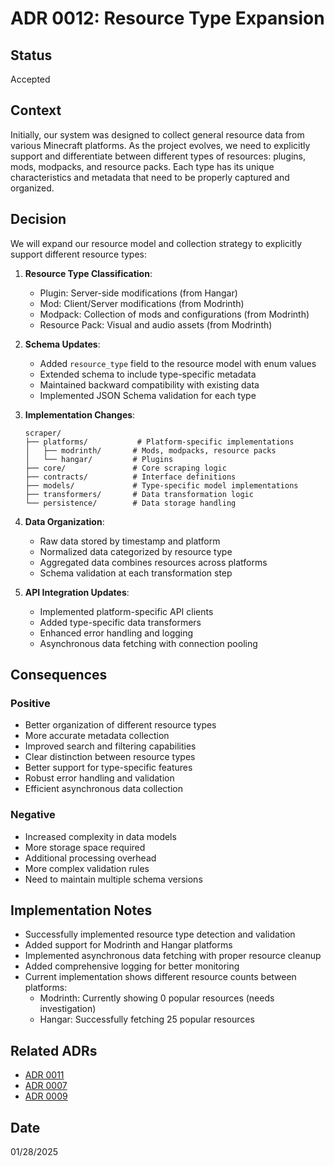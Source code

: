 # ADR 0012: Resource Type Expansion

## Status
Accepted

## Context
Initially, our system was designed to collect general resource data from various Minecraft platforms. As the project evolves, we need to explicitly support and differentiate between different types of resources: plugins, mods, modpacks, and resource packs. Each type has its unique characteristics and metadata that need to be properly captured and organized.

## Decision
We will expand our resource model and collection strategy to explicitly support different resource types:

1. **Resource Type Classification**:
   - Plugin: Server-side modifications (from Hangar)
   - Mod: Client/Server modifications (from Modrinth)
   - Modpack: Collection of mods and configurations (from Modrinth)
   - Resource Pack: Visual and audio assets (from Modrinth)

2. **Schema Updates**:
   - Added `resource_type` field to the resource model with enum values
   - Extended schema to include type-specific metadata
   - Maintained backward compatibility with existing data
   - Implemented JSON Schema validation for each type

3. **Implementation Changes**:
   ```
   scraper/
   ├── platforms/           # Platform-specific implementations
   │   ├── modrinth/       # Mods, modpacks, resource packs
   │   └── hangar/         # Plugins
   ├── core/               # Core scraping logic
   ├── contracts/          # Interface definitions
   ├── models/             # Type-specific model implementations
   ├── transformers/       # Data transformation logic
   └── persistence/        # Data storage handling
   ```

4. **Data Organization**:
   - Raw data stored by timestamp and platform
   - Normalized data categorized by resource type
   - Aggregated data combines resources across platforms
   - Schema validation at each transformation step

5. **API Integration Updates**:
   - Implemented platform-specific API clients
   - Added type-specific data transformers
   - Enhanced error handling and logging
   - Asynchronous data fetching with connection pooling

## Consequences

### Positive
- Better organization of different resource types
- More accurate metadata collection
- Improved search and filtering capabilities
- Clear distinction between resource types
- Better support for type-specific features
- Robust error handling and validation
- Efficient asynchronous data collection

### Negative
- Increased complexity in data models
- More storage space required
- Additional processing overhead
- More complex validation rules
- Need to maintain multiple schema versions

## Implementation Notes
- Successfully implemented resource type detection and validation
- Added support for Modrinth and Hangar platforms
- Implemented asynchronous data fetching with proper resource cleanup
- Added comprehensive logging for better monitoring
- Current implementation shows different resource counts between platforms:
  - Modrinth: Currently showing 0 popular resources (needs investigation)
  - Hangar: Successfully fetching 25 popular resources

## Related ADRs
- [ADR 0011](./0011-scraper-code-organization.md)
- [ADR 0007](./0007-api-first-data-collection-strategy.md)
- [ADR 0009](./0009-simplified-resource-model.md)

## Date
01/28/2025